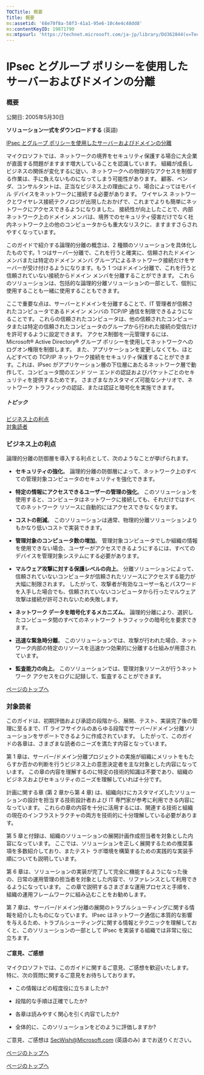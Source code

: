```yaml
---
TOCTitle: 概要
Title: 概要
ms:assetid: '68e70f8a-58f3-41a1-95e6-10c4e4c48dd8'
ms:contentKeyID: 19871790
ms:mtpsurl: 'https://technet.microsoft.com/ja-jp/library/Dd362844(v=TechNet.10)'
---
```


IPsec とグループ ポリシーを使用したサーバーおよびドメインの分離
===============================================================

### 概要

公開日: 2005年5月30日

**ソリューション一式をダウンロードする** (英語)

[IPsec とグループ ポリシーを使用したサーバーおよびドメインの分離](http://go.microsoft.com/fwlink/?linkid=33947)

マイクロソフトでは、ネットワークの境界をセキュリティ保護する場合に大企業が直面する問題がますます増大していることを認識しています。 組織が成長しビジネスの関係が変化するに従い、ネットワークへの物理的なアクセスを制御する作業は、手に負えないものになってしまう可能性があります。 顧客、ベンダ、コンサルタントは、正当なビジネス上の理由により、場合によってはモバイル デバイスをネットワークに接続する必要があります。 ワイヤレス ネットワークとワイヤレス接続テクノロジが出現したおかげで、これまでよりも簡単にネットワークにアクセスできるようになりました。 接続性が向上したことで、内部ネットワーク上のドメイン メンバは、境界でのセキュリティ侵害だけでなく社内ネットワーク上の他のコンピュータからも重大なリスクに、ますますさらされやすくなっています。

このガイドで紹介する論理的分離の概念は、2 種類のソリューションを具体化したものです。1 つはサーバー分離で、これを行うと確実に、信頼されたドメイン メンバまたは特定のドメイン メンバ グループによるネットワーク接続だけをサーバーが受け付けるようになります。もう 1 つはドメイン分離で、これを行うと信頼されていない接続からドメイン メンバを分離することができます。 これらのソリューションは、包括的な論理的分離ソリューションの一部として、個別に使用することも一緒に使用することもできます。

ここで重要な点は、サーバーとドメインを分離することで、IT 管理者が信頼されたコンピュータであるドメイン メンバの TCP/IP 通信を制限できるようになることです。 これらの信頼されたコンピュータは、他の信頼されたコンピュータまたは特定の信頼されたコンピュータのグループから行われた接続の受信だけを許可するように設定できます。 アクセス制御を一元管理するには、Microsoft® Active Directory® グループ ポリシーを使用してネットワークへのログオン権限を制御します。 また、アプリケーションを変更しなくても、ほとんどすべての TCP/IP ネットワーク接続をセキュリティ保護することができます。これは、IPsec がアプリケーション層の下位層にあたるネットワーク層で動作して、コンピュータ間のエンド ツー エンドの認証およびパケットごとのセキュリティを提供するためです。 さまざまなカスタマイズ可能なシナリオで、ネットワーク トラフィックの認証、または認証と暗号化を実施できます。

##### トピック

[](#ebaa)[ビジネス上の利点](#ebaa)  
[](#eaaa)[対象読者](#eaaa)  

### ビジネス上の利点

論理的分離の防御層を導入する利点として、次のようなことが挙げられます。

-   **セキュリティの強化**。 論理的分離の防御層によって、ネットワーク上のすべての管理対象コンピュータのセキュリティを強化できます。

-   **特定の情報にアクセスできるユーザーの管理の強化**。 このソリューションを使用すると、コンピュータはネットワークに接続しても、それだけではすべてのネットワーク リソースに自動的にはアクセスできなくなります。

-   **コストの削減**。 このソリューションは通常、物理的分離ソリューションよりもかなり低いコストで実装できます。

-   **管理対象のコンピュータ数の増加**。 管理対象コンピュータでしか組織の情報を使用できない場合、ユーザーがアクセスできるようにするには、すべてのデバイスを管理対象システムにする必要があります。

-   **マルウェア攻撃に対する保護レベルの向上**。 分離ソリューションによって、信頼されていないコンピュータが信頼されたリソースにアクセスする能力が大幅に制限されます。 したがって、攻撃者が有効なユーザー名とパスワードを入手した場合でも、信頼されていないコンピュータから行ったマルウェア攻撃は接続が許可されないため失敗します。

-   **ネットワーク データを暗号化するメカニズム**。 論理的分離により、選択したコンピュータ間のすべてのネットワーク トラフィックの暗号化を要求できます。

-   **迅速な緊急時分離**。 このソリューションでは、攻撃が行われた場合、ネットワーク内部の特定のリソースを迅速かつ効果的に分離する仕組みが用意されています。

-   **監査能力の向上**。 このソリューションでは、管理対象リソースが行うネットワーク アクセスをログに記録して、監査することができます。

[](#mainsection)[ページのトップへ](#mainsection)

### 対象読者

このガイドは、初期評価および承認の段階から、展開、テスト、実装完了後の管理に至るまで、IT ライフサイクルのあらゆる段階でサーバー/ドメイン分離ソリューションをサポートできるように作成されています。 したがって、このガイドの各章は、さまざまな読者のニーズを満たす内容となっています。

第 1 章は、サーバー/ドメイン分離プロジェクトの実施が組織にメリットをもたらすか否かの判断を行うビジネス上の意思決定者を主な対象とした内容になっています。 この章の内容を理解するのに特定の技術的知識は不要であり、組織のビジネスおよびセキュリティのニーズを理解していれば十分です。

計画に関する章 (第 2 章から第 4 章) は、組織向けにカスタマイズしたソリューションの設計を担当する技術設計者および IT 専門家が参考に利用できる内容になっています。 これらの章の内容を十分に活用するには、関連する技術と組織の現在のインフラストラクチャの両方を技術的に十分理解している必要があります。

第 5 章と付録は、組織のソリューションの展開計画作成担当者を対象とした内容になっています。 ここでは、ソリューションを正しく展開するための推奨事項を多数紹介しており、またテスト ラボ環境を構築するための実践的な実装手順についても説明しています。

第 6 章は、ソリューションの実装が完了して完全に機能するようになった後の、日常の運用管理の担当者を対象とした内容で、リファレンスとして利用できるようになっています。 この章で説明するさまざまな運用プロセスと手順を、組織の運用フレームワークに組み込むことをお勧めします。

第 7 章は、サーバー/ドメイン分離の展開のトラブルシューティングに関する情報を紹介したものになっています。 IPsec はネットワーク通信に本質的な影響を与えるため、トラブルシューティングに関する情報とテクニックを理解しておくと、このソリューションの一部として IPsec を実装する組織では非常に役に立ちます。

#### ご意見、ご感想

マイクロソフトでは、このガイドに関するご意見、ご感想を歓迎いたします。 特に、次の質問に関するご意見をお待ちしております。

-   この情報はどの程度役に立ちましたか?

-   段階的な手順は正確でしたか?

-   各章は読みやすく関心を引く内容でしたか?

-   全体的に、このソリューションをどのように評価しますか?

ご意見、ご感想は [SecWish@Microsoft.com](mailto:secwish@microsoft.com?subject=feedback%20re:%20microsoft%20solution%20for%20secure%20wireless%20lans) (英語のみ) までお送りください。

[](#mainsection)[ページのトップへ](#mainsection)

[](#mainsection)[ページのトップへ](#mainsection)
